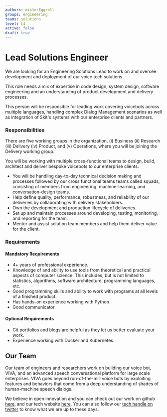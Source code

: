 ```yaml
---
authors: misterEggroll
groups: engineering
teams: solutions
level: L4
active: false
draft: true
---
```


# Lead Solutions Engineer

We are looking for an Engineering Solutions Lead to work on and oversee development and deployment of our voice tech solutions.

This role needs a mix of expertise in code design, system design, software engineering and an understanding of 
product development and delivery processes.

This person will be responsible for leading work covering voicebots across multiple
languages, handling complex Dialog Management scenarios as well as integration of Skit's systems with our
enterprise clients and partners.

### Responsibilities

There are five working groups in the organization, (i) Business (ii) Research (iii) Delivery (iv) Product, and 
(v) Operations, where you will be joining the Delivery working group.

You will be working with multiple cross-functional teams to design, build, architect and
deliver bespoke voicebots to our enterprise clients.

* You will be handling day-to-day technical decision making and processes followed by our cross functional teams
  teams called squads, consisting of members from engineering, machine-learning, and conversation-design teams.
* Help define quality, performance, robustness, and reliability of our deliveries by collaborating with delivery stakeholders.
* Own the development and production lifecycle of deliveries.
* Set up and maintain processes around developing, testing, monitoring, and reporting for the team.
* Mentor and assist solution team members and help them deliver value for the client.

### Requirements

#### Mandatory Requirements

* 4+ years of professional experience.
* Knowledge of and ability to use tools from theoretical and practical aspects
  of computer science. This includes, but is not limited to statistics, algorithms, 
  software architecture, programming languages, etc.
* Good programming skills and ability to work with programs at all levels of a
  finished product.
* Has hands-on experience working with Python.
* Good communicator

#### Optional Requirements

* Git portfolios and blogs are helpful as they let us better evaluate your work.
* Experience working with Docker and Kubernetes.

## Our Team

Our team of engineers and researchers work on building our voice bot, VIVA, and
an advanced speech conversational platform for large scale enterprises. VIVA
goes beyond run-of-the-mill voice bots by exploiting features and behaviors that
come from a deep understanding of shades of human-machine speech dialogs.

We believe in open innovation and you can check out our work on github [here](https://github.com/skit-ai), and
our tech website [here](https://tech.skit.ai/). You can also follow our [tech handle on twitter](https://twitter.com/SkitTech/) to know
what we are up to these days.
